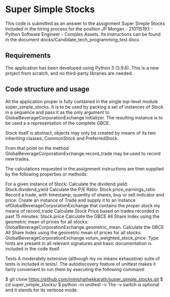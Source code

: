 # Super Simple Stocks

This code is submitted as an answer to the assignment Super Simple Stocks included in the hiring process for the position JP Morgan - 210115193 - Python Software Engineer - Complex Assets. Its instructions can be found in the document docks/Candidate_tech_programming_test.docx.

## Requirements

The application has been developed using Python 3 (3.9.6). This is a new project from scratch, and no third-party libraries are needed.

## Code structure and usage

All the application proper is fully contained in the single top-level module super_simple_stocks. It is to be used by packing a set of instances of Stock in a sequence and pass it as the only argument to GlobalBeverageCorporationExchange initializer. The resulting instance is to be used a a representation of the complete GBCE.

Stock itself is abstract, objects may only be created by means of its two inheriting classes, CommonStock and PreferredStock.

From that point on the method GlobalBeverageCorporationExchange.record_trade may be used to record new trades.

The calculations requested in the assignment instructions are then supplied by the following properties or methods:

For a given instance of Stock:
Calculate the dividend yield: Stock.dividend_yield
Calculate the P/E Ratio: Stock.price_earnings_ratio
Record a trade, with timestamp, quantity of shares, buy or sell indicator and price: Create an instance of Trade and supply it to an instance ofGlobalBeverageCorporationExchange that contains the proper stock my means of record_trade
Calculate Stock Price based on trades recorded in past 15 minutes: Stock.price
Calculate the GBCE All Share Index using the geometric mean of prices for all stocks: GlobalBeverageCorporationExchange.geometric_mean.
Calculate the GBCE All Share Index using the geometric mean of prices for all stocks: GlobalBeverageCorporationExchange.volum_weighted_stock_price.
Type hints are present in all relevant signatures and basic documentation is included in the code itself.

Tests
A moderately extensive (although my no means exhaustive) suite of tests is included in tests/. The autodiscovery feature of unittest makes it fairly convenient to run them by executing the following command:

$ git clone https://github.com/nimishathekkarath/super_simple_stocks.git
$ cd super_simple_stocks/
$ python -m unittest -v
The -v switch is optional and it stands for its verbose mode.





